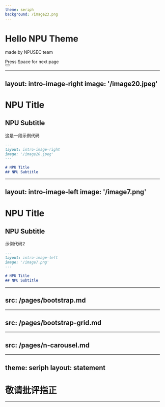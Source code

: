 ```yaml
---
theme: seriph
background: /image23.png
---
```


# Hello NPU Theme

made by NPUSEC team

<div class="pt-12">
  <span @click="$slidev.nav.next" class="px-2 py-1 rounded cursor-pointer" hover="bg-white bg-opacity-10">
    Press Space for next page <carbon:arrow-right class="inline"/>
  </span>
</div>

<div class="abs-br m-6 flex gap-2">
  <button @click="$slidev.nav.openInEditor()" title="Open in Editor" class="text-xl slidev-icon-btn opacity-50 !border-none !hover:text-white">
    <carbon:edit />
  </button>
  <a href="https://github.com/CookedMelon/npu-slidev" target="_blank" alt="GitHub" title="Open in GitHub"
    class="text-xl slidev-icon-btn opacity-50 !border-none !hover:text-white">
    <carbon-logo-github />
  </a>
</div>

---
layout: intro-image-right
image: '/image20.jpeg'
---

# NPU Title
## NPU Subtitle

这是一段示例代码

```markdown
---
layout: intro-image-right
image: '/image20.jpeg'
---

# NPU Title
## NPU Subtitle
```

---
layout: intro-image-left
image: '/image7.png'
---

# NPU Title
## NPU Subtitle

示例代码2
```markdown
---
layout: intro-image-left
image: '/image7.png'
---

# NPU Title
## NPU Subtitle
```

---
src: /pages/bootstrap.md
---

---
src: /pages/bootstrap-grid.md
---

---
src: /pages/n-carousel.md
---

---
theme: seriph
layout: statement
---
# 敬请批评指正
---
